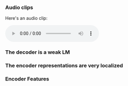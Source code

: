 ### Audio clips
Here's an audio clip:

<audio controls>
   <source src="./b3_nb_4.wav.wav" type="audio/wav">
   Your browser does not support the audio element.
</audio>


### The decoder is a weak LM

### The encoder representations are very localized

### Encoder Features
